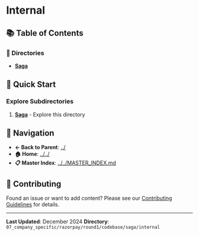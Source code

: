 # Internal

## 📚 Table of Contents

### 📁 Directories

- **[Saga](saga/)**

## 🚀 Quick Start

### Explore Subdirectories
1. **[Saga](saga/)** - Explore this directory

## 🔗 Navigation

- **← Back to Parent**: [../](../)
- **🏠 Home**: [../../](../..)
- **📋 Master Index**: [../../MASTER_INDEX.md](../..MASTER_INDEX.md)

## 🤝 Contributing

Found an issue or want to add content? Please see our [Contributing Guidelines](../../CONTRIBUTING.md) for details.

---

**Last Updated**: December 2024
**Directory**: `07_company_specific/razorpay/round1/codebase/saga/internal`
